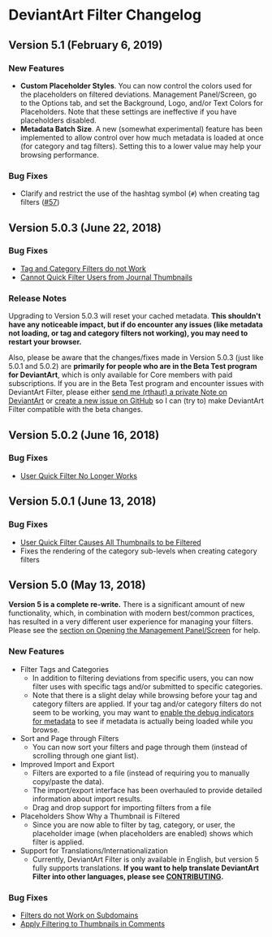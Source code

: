 # DeviantArt Filter Changelog

## Version 5.1 (February 6, 2019)

### New Features

- **Custom Placeholder Styles**. You can now control the colors used for the placeholders on filtered deviations. Management Panel/Screen, go to the Options tab, and set the Background, Logo, and/or Text Colors for Placeholders. Note that these settings are ineffective if you have placeholders disabled.
- **Metadata Batch Size**. A new (somewhat experimental) feature has been implemented to allow control over how much metadata is loaded at once (for category and tag filters). Setting this to a lower value may help your browsing performance.

### Bug Fixes

- Clarify and restrict the use of the hashtag symbol (`#`) when creating tag filters ([#57](https://github.com/rthaut/deviantART-Filter/issues/57))

## Version 5.0.3 (June 22, 2018)

### Bug Fixes

- [Tag and Category Filters do not Work](https://github.com/rthaut/deviantART-Filter/issues/48)
- [Cannot Quick Filter Users from Journal Thumbnails](https://github.com/rthaut/deviantART-Filter/issues/52)

### Release Notes

Upgrading to Version 5.0.3 will reset your cached metadata. **This shouldn't have any noticeable impact, but if do encounter any issues (like metadata not loading, or tag and category filters not working), you may need to restart your browser.**

Also, please be aware that the changes/fixes made in Version 5.0.3 (just like 5.0.1 and 5.0.2) are **primarily for people who are in the Beta Test program for DeviantArt**, which is only available for Core members with paid subscriptions. If you are in the Beta Test program and encounter issues with DeviantArt Filter, please either [send me (rthaut) a private Note on DeviantArt](https://www.deviantart.com/notifications/notes/#to=rthaut) or [create a new issue on GitHub](https://github.com/rthaut/deviantART-Filter/issues) so I can (try to) make DeviantArt Filter compatible with the beta changes.

## Version 5.0.2 (June 16, 2018)

### Bug Fixes

- [User Quick Filter No Longer Works](https://github.com/rthaut/deviantART-Filter/issues/51)

## Version 5.0.1 (June 13, 2018)

### Bug Fixes

- [User Quick Filter Causes All Thumbnails to be Filtered](https://github.com/rthaut/deviantART-Filter/issues/46)
- Fixes the rendering of the category sub-levels when creating category filters

## Version 5.0 (May 13, 2018)

**Version 5 is a complete re-write.** There is a significant amount of new functionality, which, in combination with modern best/common practices, has resulted in a very different user experience for managing your filters. Please see the [section on Opening the Management Panel/Screen](https://github.com/rthaut/deviantART-Filter#opening-the-management-panelscreen) for help.

### New Features

- Filter Tags and Categories
  - In addition to filtering deviations from specific users, you can now filter uses with specific tags and/or submitted to specific categories.
  - Note that there is a slight delay while browsing before your tag and category filters are applied. If your tag and/or category filters do not seem to be working, you may want to [enable the debug indicators for metadata](https://github.com/rthaut/deviantART-Filter#show-metadata-debug-indicators) to see if metadata is actually being loaded while you browse.
- Sort and Page through Filters
  - You can now sort your filters and page through them (instead of scrolling through one giant list).
- Improved Import and Export
  - Filters are exported to a file (instead of requiring you to manually copy/paste the data).
  - The import/export interface has been overhauled to provide detailed information about import results.
  - Drag and drop support for importing filters from a file
- Placeholders Show Why a Thumbnail is Filtered
  - Since you are now able to filter by tag, category, or user, the placeholder image (when placeholders are enabled) shows which filter is applied.
- Support for Translations/Internationalization
  - Currently, DeviantArt Filter is only available in English, but version 5 fully supports translations. **If you want to help translate DeviantArt Filter into other languages, please see [CONTRIBUTING](https://github.com/rthaut/deviantART-Filter/blob/master/CONTRIBUTING.md).**

### Bug Fixes

- [Filters do not Work on Subdomains](https://github.com/rthaut/deviantART-Filter/issues/26)
- [Apply Filtering to Thumbnails in Comments](https://github.com/rthaut/deviantART-Filter/issues/25)
